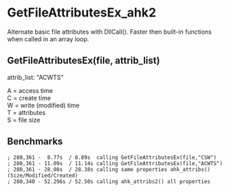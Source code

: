 # GetFileAttributesEx_ahk2
Alternate basic file attributes with DllCall().  Faster then built-in functions when called in an array loop.

## GetFileAttributesEx(file, attrib_list)
attrib_list:  "ACWTS"

A = access time\
C = create time\
W = write (modified) time\
T = attributes\
S = file size

## Benchmarks

```
; 280,361 -  8.77s  / 8.89s  calling GetFileAttributesEx(file,"CSW")
; 280,361 - 11.09s  / 11.14s calling GetFileAttributesEx(file,"ACWTS")
; 280,361 - 28.08s  / 28.38s calling same properties ahk_attribs() (Size/Modified/Created)
; 280,340 - 52.296s / 52.50s calling ahk_attribs2() all properties
```